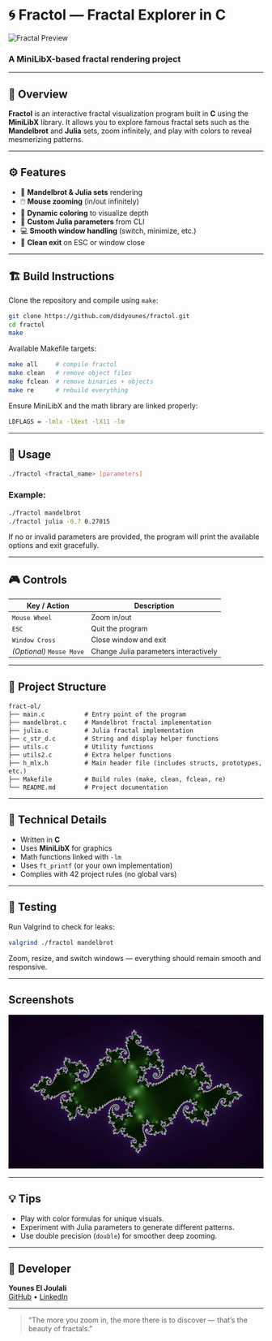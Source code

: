 # 🌀 Fractol — Fractal Explorer in C

![Fractal Preview](https://upload.wikimedia.org/wikipedia/commons/2/21/Mandel_zoom_00_mandelbrot_set.jpg)

### A MiniLibX-based fractal rendering project

---

## 📖 Overview

**Fractol** is an interactive fractal visualization program built in **C** using the **MiniLibX** library. It allows you to explore famous fractal sets such as the **Mandelbrot** and **Julia** sets, zoom infinitely, and play with colors to reveal mesmerizing patterns.

---

## ⚙️ Features

* 🧠 **Mandelbrot & Julia sets** rendering
* 🖱️ **Mouse zooming** (in/out infinitely)
* 🎨 **Dynamic coloring** to visualize depth
* 🔢 **Custom Julia parameters** from CLI
* 💻 **Smooth window handling** (switch, minimize, etc.)
* 🧹 **Clean exit** on ESC or window close

---

## 🏗️ Build Instructions

Clone the repository and compile using `make`:

```bash
git clone https://github.com/didyounes/fractol.git
cd fractol
make
```

Available Makefile targets:

```bash
make all     # compile fractol
make clean   # remove object files
make fclean  # remove binaries + objects
make re      # rebuild everything
```

Ensure MiniLibX and the math library are linked properly:

```bash
LDFLAGS = -lmlx -lXext -lX11 -lm
```

---

## 🧮 Usage

```bash
./fractol <fractal_name> [parameters]
```

### Example:

```bash
./fractol mandelbrot
./fractol julia -0.7 0.27015
```

If no or invalid parameters are provided, the program will print the available options and exit gracefully.

---

## 🎮 Controls

| Key / Action              | Description                           |
| ------------------------- | ------------------------------------- |
| `Mouse Wheel`             | Zoom in/out                           |
| `ESC`                     | Quit the program                      |
| `Window Cross`            | Close window and exit                 |
| *(Optional)* `Mouse Move` | Change Julia parameters interactively |

---

## 🧱 Project Structure

```
fract-ol/
├── main.c           # Entry point of the program
├── mandelbrot.c     # Mandelbrot fractal implementation
├── julia.c          # Julia fractal implementation
├── c_str_d.c        # String and display helper functions
├── utils.c          # Utility functions
├── utils2.c         # Extra helper functions
├── h_mlx.h          # Main header file (includes structs, prototypes, etc.)
├── Makefile         # Build rules (make, clean, fclean, re)
└── README.md        # Project documentation

```
---

## 🧩 Technical Details

* Written in **C**
* Uses **MiniLibX** for graphics
* Math functions linked with `-lm`
* Uses `ft_printf` (or your own implementation)
* Complies with 42 project rules (no global vars)

---

## 🧪 Testing

Run Valgrind to check for leaks:

```bash
valgrind ./fractol mandelbrot
```

Zoom, resize, and switch windows — everything should remain smooth and responsive.

---

## Screenshots

![Julia Fractol](./julia_fractol.webp)



---

## 💡 Tips

* Play with color formulas for unique visuals.
* Experiment with Julia parameters to generate different patterns.
* Use double precision (`double`) for smoother deep zooming.

---


## 🚀 Developer
**Younes El Joulali**  
[GitHub](https://github.com/didyounes) • [LinkedIn](https://www.linkedin.com/in/younes-el-joulali-7332a732a)

---

> “The more you zoom in, the more there is to discover — that’s the beauty of fractals.”
